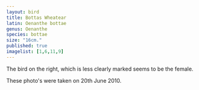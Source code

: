 ```yaml
---
layout: bird
title: Bottas Wheatear
latin: Oenanthe bottae
genus: Oenanthe
species: bottae
size: "16cm."
published: true
imagelist: [1,6,11,9]
---
```


The bird on the right, which is less clearly marked seems to be the female.

These photo's were taken on 20th June 2010.
